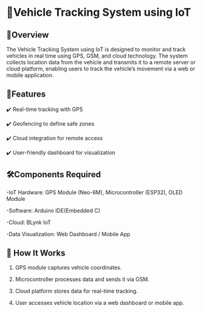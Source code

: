 # 🚗Vehicle Tracking System using IoT

## 📌Overview
The Vehicle Tracking System using IoT is designed to monitor and track vehicles in real time using GPS, GSM, and cloud technology. The system collects location data from the vehicle and transmits it to a remote server or cloud platform, enabling users to track the vehicle’s movement via a web or mobile application.
## 🔧Features
✔️ Real-time tracking with GPS

✔️ Geofencing to define safe zones

✔️ Cloud integration for remote access

✔️ User-friendly dashboard for visualization

## 🛠️Components Required
-IoT Hardware: GPS Module (Neo-6M), Microcontroller (ESP32), OLED Module

-Software: Arduino IDE(Embedded C)

-Cloud: BLynk IoT

-Data Visualization: Web Dashboard / Mobile App

## 🚀 How It Works
1. GPS module captures vehicle coordinates.

2. Microcontroller processes data and sends it via GSM.

3. Cloud platform stores data for real-time tracking.

4. User accesses vehicle location via a web dashboard or mobile app.
